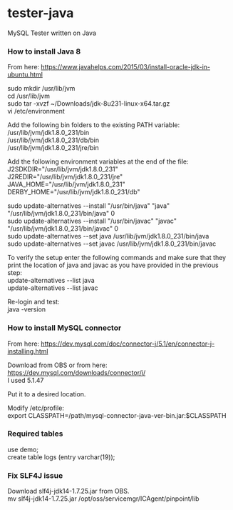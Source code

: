 # tester-java
MySQL Tester written on Java

### How to install Java 8

From here: https://www.javahelps.com/2015/03/install-oracle-jdk-in-ubuntu.html  

sudo mkdir /usr/lib/jvm  
cd /usr/lib/jvm  
sudo tar -xvzf ~/Downloads/jdk-8u231-linux-x64.tar.gz  
vi /etc/environment  

Add the following bin folders to the existing PATH variable:  
/usr/lib/jvm/jdk1.8.0_231/bin  
/usr/lib/jvm/jdk1.8.0_231/db/bin  
/usr/lib/jvm/jdk1.8.0_231/jre/bin  

Add the following environment variables at the end of the file:  
J2SDKDIR="/usr/lib/jvm/jdk1.8.0_231"  
J2REDIR="/usr/lib/jvm/jdk1.8.0_231/jre"  
JAVA_HOME="/usr/lib/jvm/jdk1.8.0_231"  
DERBY_HOME="/usr/lib/jvm/jdk1.8.0_231/db"  

sudo update-alternatives --install "/usr/bin/java" "java" "/usr/lib/jvm/jdk1.8.0_231/bin/java" 0  
sudo update-alternatives --install "/usr/bin/javac" "javac" "/usr/lib/jvm/jdk1.8.0_231/bin/javac" 0  
sudo update-alternatives --set java /usr/lib/jvm/jdk1.8.0_231/bin/java  
sudo update-alternatives --set javac /usr/lib/jvm/jdk1.8.0_231/bin/javac  

To verify the setup enter the following commands and make sure that they print the location of java and javac as you have provided in the previous step:  
update-alternatives --list java  
update-alternatives --list javac  

Re-login and test:  
java -version  

### How to install MySQL connector

From here: https://dev.mysql.com/doc/connector-j/5.1/en/connector-j-installing.html  

Download from OBS or from here:  
https://dev.mysql.com/downloads/connector/j/  
I used 5.1.47  

Put it to a desired location.  

Modify /etc/profile:  
export CLASSPATH=/path/mysql-connector-java-ver-bin.jar:$CLASSPATH  

### Required tables

use demo;  
create table logs (entry varchar(19));  

### Fix SLF4J issue

Download slf4j-jdk14-1.7.25.jar from OBS.  
mv slf4j-jdk14-1.7.25.jar /opt/oss/servicemgr/ICAgent/pinpoint/lib  

